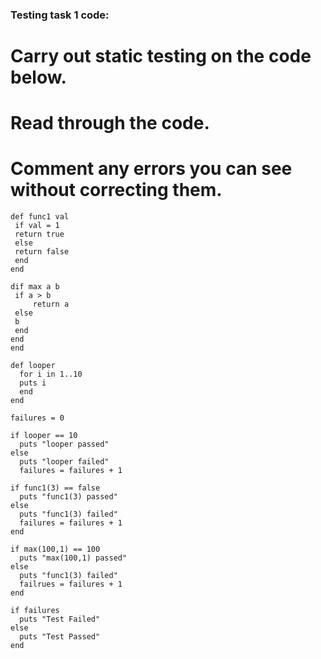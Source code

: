 ### Testing task 1 code:

# Carry out static testing on the code below.  
# Read through the code.  
# Comment any errors you can see without correcting them.


<!-- Uses a single equals rather than a comparator (==). Best practice to put the argument of the method in brackers like(this). -->
 ```
def func1 val
  if val = 1
  return true
  else
  return false
  end
end
 ```



 <!-- The function won't work because in Ruby, methods are declared with 'def', not 'dif'. Furthermore, there's an additional 'end' that would cause an unexpected-end error. The function is also not properly indented. While that won't cause the function to fail, it's best practice to have properly aligned methods. -->
 ```
dif max a b
  if a > b
      return a
  else
  b
  end
end
end
```

<!-- Looper function returns the range of 1..10 at the end, which means it won't work in the test below. -->
```
def looper
  for i in 1..10
  puts i
  end
end
```


<!-- Will fail because there is no end, closing off the function. Will never trigger the first line of the if statement because the looper function returns nil when used in this method. -->
```
failures = 0

if looper == 10
  puts "looper passed"
else
  puts "looper failed"
  failures = failures + 1
```


<!-- Won't run because the method is not set up properly above. -->

```
if func1(3) == false
  puts "func1(3) passed"
else
  puts "func1(3) failed"
  failures = failures + 1
end
```
<!-- The word 'failrues' will throw an error, as it's an undefined variable -->

```
if max(100,1) == 100
  puts "max(100,1) passed"
else
  puts "func1(3) failed"
  failrues = failures + 1
end
```

<!-- This is asking if 'failures' is true or false, but the variable failures returns a number not a boolean -->
```
if failures
  puts "Test Failed"
else
  puts "Test Passed"
end

```
